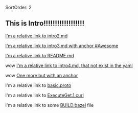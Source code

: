 SortOrder: 2
## This is Intro!!!!!!!!!!!!!!!!!!

[I'm a relative link to intro2.md](./intro2.md)

[I'm a relative link to intro3.md with anchor #Awesome](./intro3.md#Awesome)

[I'm a relative link to README.md](./../README.md)

wow [I'm a relative link to intro4.md, that not exist in the yaml](/readme/./intro4.md)

wow [One more but with an anchor](/readme/./intro4.md#some-title)

I'm a relative link to [basic.proto](/readme/./../basic.proto)

I'm a relative link to [ExecuteGet.1.curl](/readme/../examples/ExecuteGet.1.curl)

I'm a relative link to some [BUILD.bazel](/readme/./../../../../../wixplorer/wixplorer-server/wixplorer-server-web/BUILD.bazel) file
